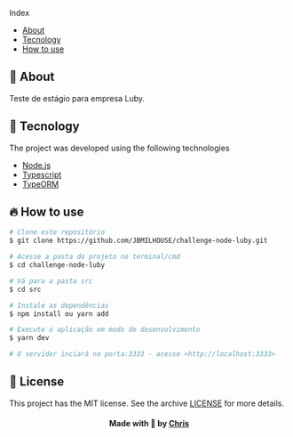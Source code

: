 
 Index

- [About](#about)
- [Tecnology](#tecnology)
- [How to use](#como-usar)

<a id="about"></a>

## :bookmark: About

Teste de estágio para empresa Luby.

<a id="tecnology"></a>

## :rocket: Tecnology

The project was developed using the following technologies

- [Node.js](https://nodejs.org/en/)
- [Typescript](https://www.typescriptlang.org/pt/)
- [TypeORM](https://typeorm.io/#/)

<a id="como-usar"></a>

## :fire: How to use

```sh
# Clone este repositório
$ git clone https://github.com/JBMILHOUSE/challenge-node-luby.git

# Acesse a pasta do projeto no terminal/cmd
$ cd challenge-node-luby

# Vá para a pasta src
$ cd src

# Instale as dependências
$ npm install ou yarn add

# Execute a aplicação em modo de desenvolvimento
$ yarn dev

# O servidor inciará na porta:3333 - acesse <http://localhost:3333> 
```
## :memo: License

This project has the MIT license. See the archive [LICENSE](LICENSE.md) for more details.

<h4 align="center">
    Made with 💜 by <a href="https://www.linkedin.com/in/christopher-alexandre-a477b6170/" target="_blank">Chris</a>
</h4>
